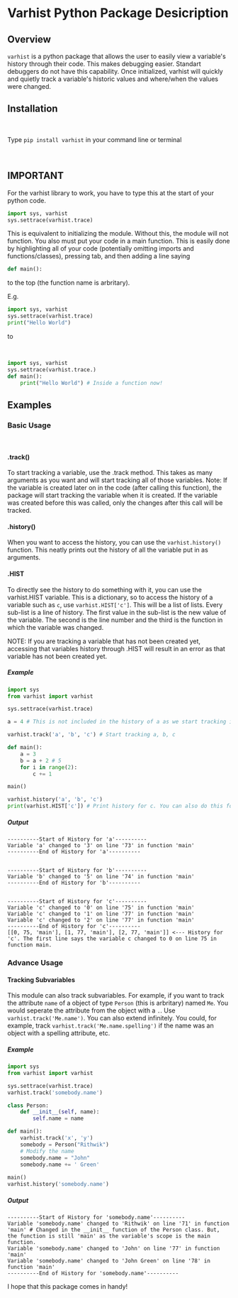 # Varhist Python Package Desicription  

## Overview  

`varhist` is a python package that allows the user to easily view a variable's history through their code. This makes debugging easier. Standart debuggers do not have this capability. Once initialized, varhist will quickly and quietly track a variable's historic values and where/when the values were changed.  

## Installation

<br>

Type `pip install varhist` in your command line or terminal

<br>

## IMPORTANT

For the varhist library to work, you have to type this at the start of your python code.
```python
import sys, varhist
sys.settrace(varhist.trace)
```
This is equivalent to initializing the module. Without this, the module will not function.
You also must put your code in a main function. This is easily done by highlighting all of your code (potentially omitting imports and functions/classes), pressing tab, and then adding a line saying
```python
def main():
```
to the top (the function name is arbritary).

E.g.

```python
import sys, varhist
sys.settrace(varhist.trace)
print("Hello World")
```
to

<br>

```python
import sys, varhist
sys.settrace(varhist.trace.)
def main():
    print("Hello World") # Inside a function now!
```

## Examples  

### Basic Usage

<br>

#### .track()

To start tracking a variable, use the .track method. This takes as many arguments as you want and will start tracking all of those variables.
Note: If the variable is created later on in the code (after calling this function), the package will start tracking the variable when it is created. If the variable was created before this was called, only the changes after this call will be tracked.

#### .history()

When you want to access the history, you can use the `varhist.history()` function. This neatly prints out the history of all the variable put in as arguments. 

#### .HIST
To directly see the history to do something with it, you can use the varhist.HIST variable. This is a dictionary, so to access the history of a variable such as `c`, use `varhist.HIST['c']`. This will be a list of lists. Every sub-list is a line of history. The first value in the sub-list is the new value of the variable. The second is the line number and the third is the function in which the variable was changed.

NOTE: If you are tracking a variable that has not been created yet, accessing that variables history through .HIST will result in an error as that variable has not been created yet.

##### Example

```python
import sys
from varhist import varhist

sys.settrace(varhist.trace)

a = 4 # This is not included in the history of a as we start tracking it later

varhist.track('a', 'b', 'c') # Start tracking a, b, c

def main():
	a = 3
	b = a + 2 # 5
	for i in range(2):
		c += 1

main()

varhist.history('a', 'b', 'c')
print(varhist.HIST['c']) # Print history for c. You can also do this for the other variables that are being tracked.
```

##### Output

```
----------Start of History for 'a'----------
Variable 'a' changed to '3' on line '73' in function 'main'
----------End of History for 'a'----------


----------Start of History for 'b'----------
Variable 'b' changed to '5' on line '74' in function 'main'
----------End of History for 'b'----------


----------Start of History for 'c'----------
Variable 'c' changed to '0' on line '75' in function 'main'
Variable 'c' changed to '1' on line '77' in function 'main'
Variable 'c' changed to '2' on line '77' in function 'main'
----------End of History for 'c'----------
[[0, 75, 'main'], [1, 77, 'main'], [2, 77, 'main']] <--- History for 'c'. The first line says the variable c changed to 0 on line 75 in function main.
```


### Advance Usage

#### Tracking Subvariables

This module can also track subvariables. For example, if you want to track the attribute `name` of a object of type `Person` (this is arbritary) named `Me`. You would seperate the attribute from the object with a `.`. Use `varhist.track('Me.name')`. You can also extend infinitely. You could, for example, track `varhist.track('Me.name.spelling')` if the name was an object with a spelling attribute, etc.

##### Example

```python
import sys
from varhist import varhist

sys.settrace(varhist.trace)
varhist.track('somebody.name')

class Person:
	def __init__(self, name):
		self.name = name

def main():
    varhist.track('x', 'y')
    somebody = Person("Rithwik")
    # Modify the name
    somebody.name = "John"
    somebody.name += ' Green'
    
main()
varhist.history('somebody.name')
```

##### Output

```
----------Start of History for 'somebody.name'----------
Variable 'somebody.name' changed to 'Rithwik' on line '71' in function 'main' # Changed in the __init__ function of the Person class. But, the function is still 'main' as the variable's scope is the main function.
Variable 'somebody.name' changed to 'John' on line '77' in function 'main'
Variable 'somebody.name' changed to 'John Green' on line '78' in function 'main'
----------End of History for 'somebody.name'----------
```

I hope that this package comes in handy!
